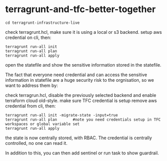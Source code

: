 # terragrunt-and-tfc-better-together

```
cd terragrunt-infrastructure-live
```

check terragrunt.hcl, make sure it is using a local or s3 backend. setup aws credential on cli, then:

```
terragrunt run-all init
terragrunt run-all plan
terragrunt run-all apply
```

open the statefile and show the sensitive information stored in the statefile.

The fact that everyone need credential and can access the sensitive information in statefile are a huge security risk to the orgnisation, so we want to address them by:

check terragrun.hcl, disable the previously selected backend and enable terraform cloud old-style.
make sure TFC credential is setup
remove aws credential from cli, then:

```
terragrunt run-all init -migrate-state -input=true
terragrunt run-all plan       #note you need credentials setup in TFC workspaces or global variable set
terragrunt run-all apply
```

the state is now centrally stored, with RBAC. The credential is centrally controlled, no one can read it.

In addition to this, you can then add sentinel or run task to show guardrail.


